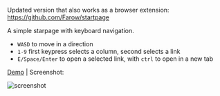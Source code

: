 Updated version that also works as a browser extension: https://github.com/Farow/startpage

A simple starpage with keyboard navigation.

- `WASD` to move in a direction
- `1-9` first keypress selects a column, second selects a link
- `E/Space/Enter` to open a selected link, with `ctrl` to open in a new tab

[Demo](https://cdn.rawgit.com/Farow/startpage/master/index.html) | Screenshot:

![screenshot](http://i.imgur.com/QsQWp1q.png)

